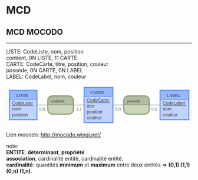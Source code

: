 # MCD  

## MCD MOCODO  

---   

LISTE: CodeListe, nom, position  
contient, 0N LISTE, 11 CARTE  
CARTE: CodeCarte, titre, position, couleur  
possède, 0N CARTE, 0N LABEL  
LABEL: CodeLabel, nom, couleur  


![MCD-image](./Img/mcd_image.png)  


Lien mocodo: http://mocodo.wingi.net/


note:  
**ENTITE**: **déterminant**, **propriété** .  
**association**, cardinalité entité, cardinalité entité.   
**cardinalité**: quantités **minimum** et **maximum** entre deux entités => **(0,1) (1,1) (0,n) (1,n)**.

